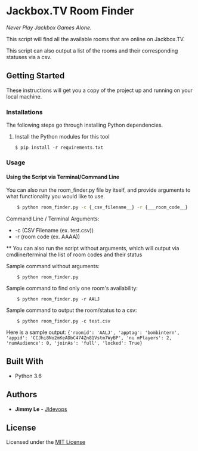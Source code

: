 # Jackbox.TV Room Finder

*Never Play Jackbox Games Alone.*

This script will find all the available rooms that are online on Jackbox.TV.

This script can also output a list of the rooms and their corresponding statuses via a csv.

## Getting Started

These instructions will get you a copy of the project up and running on your local machine. 

### Installations

The following steps go through installing Python dependencies.
1. Install the Python modules for this tool
    ```
    $ pip install -r requirements.txt
    ```

### Usage

#### Using the Script via Terminal/Command Line
You can also run the room_finder.py file by itself, and provide arguments to what functionality you would like to use.

```bash
    $ python room_finder.py -c {_csv_filename__} -r {___room_code__}
```

Command Line / Terminal Arguments:
- -c (CSV Filename (ex. test.csv))
- -r (room code (ex. AAAA))


** You can also run the script without arguments, which will output via cmdline/terminal the list of room codes and their status

Sample command without arguments: 
```
    $ python room_finder.py
```

Sample command to find only one room's availability: 
```
    $ python room_finder.py -r AALJ
```

Sample command to output the room/status to a csv:
```
    $ python room_finder.py -c test.csv
```

Here is a sample output:
    ```
    {'roomid': 'AALJ', 'apptag': 'bombintern', 'appid': 'CCJhi8No2mKeADbC474Zn81Vstm7WyBP', 'nu
     mPlayers': 2, 'numAudience': 0, 'joinAs': 'full', 'locked': True}
    ```
    
## Built With

* Python 3.6

## Authors

* **Jimmy Le** - [Jldevops](https://github.com/jldevops)


## License

Licensed under the [MIT License](LICENSE)


